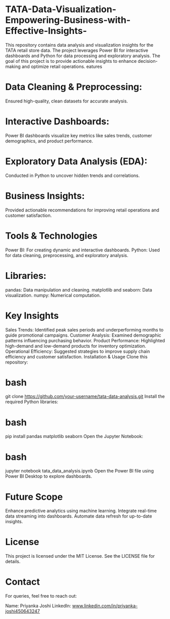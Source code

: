 # TATA-Data-Visualization-Empowering-Business-with-Effective-Insights-
This repository contains data analysis and visualization insights for the TATA retail store data. The project leverages Power BI for interactive dashboards and Python for data processing and exploratory analysis. The goal of this project is to provide actionable insights to enhance decision-making and optimize retail operations.
eatures
# Data Cleaning & Preprocessing:
Ensured high-quality, clean datasets for accurate analysis.
# Interactive Dashboards:
Power BI dashboards visualize key metrics like sales trends, customer demographics, and product performance.
# Exploratory Data Analysis (EDA): 
Conducted in Python to uncover hidden trends and correlations.
# Business Insights:
Provided actionable recommendations for improving retail operations and customer satisfaction.
# Tools & Technologies
 Power BI: For creating dynamic and interactive dashboards.
Python: Used for data cleaning, preprocessing, and exploratory analysis.
# Libraries:
pandas: Data manipulation and cleaning.
matplotlib and seaborn: Data visualization.
numpy: Numerical computation.

# Key Insights
Sales Trends: Identified peak sales periods and underperforming months to guide promotional campaigns.
Customer Analysis: Examined demographic patterns influencing purchasing behavior.
Product Performance: Highlighted high-demand and low-demand products for inventory optimization.
Operational Efficiency: Suggested strategies to improve supply chain efficiency and customer satisfaction.
Installation & Usage
Clone this repository:
# bash
git clone https://github.com/your-username/tata-data-analysis.git
Install the required Python libraries:
# bash
pip install pandas matplotlib seaborn
Open the Jupyter Notebook:
# bash
jupyter notebook tata_data_analysis.ipynb
Open the Power BI file using Power BI Desktop to explore dashboards.
# Future Scope
Enhance predictive analytics using machine learning.
Integrate real-time data streaming into dashboards.
Automate data refresh for up-to-date insights.
# License
This project is licensed under the MIT License. See the LICENSE file for details.

# Contact
For queries, feel free to reach out:

Name: Priyanka Joshi
LinkedIn: www.linkedin.com/in/priyanka-joshi450643247
